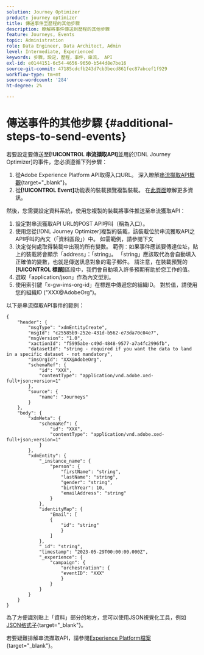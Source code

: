 ```yaml
---
solution: Journey Optimizer
product: journey optimizer
title: 傳送事件至歷程的其他步驟
description: 瞭解將事件傳送到歷程的其他步驟
feature: Journeys, Events
topic: Administration
role: Data Engineer, Data Architect, Admin
level: Intermediate, Experienced
keywords: 步驟，設定，歷程，事件，串流， API
exl-id: e0144151-6c54-4656-9650-b544d8e7be16
source-git-commit: 47185cdcfb243d7cb3becd861fec87abcef1f929
workflow-type: tm+mt
source-wordcount: '284'
ht-degree: 2%

---
```


# 傳送事件的其他步驟 {#additional-steps-to-send-events}

若要設定要傳送至&#x200B;**[!UICONTROL 串流擷取API]**&#x200B;並用於[!DNL Journey Optimizer]的事件，您必須遵循下列步驟：

1. 從Adobe Experience Platform API取得入口URL。 深入瞭解[串流擷取API概觀](https://experienceleague.adobe.com/docs/experience-platform/ingestion/streaming/overview.html?lang=zh-Hant){target="_blank"}。
1. 從&#x200B;**[!UICONTROL Event]**&#x200B;功能表的裝載預覽複製裝載。 在[此頁面](../event/about-creating.md#define-the-payload-fields)瞭解更多資訊。

然後，您需要設定資料系統，使用您複製的裝載將事件推送至串流獲取API：

1. 設定對串流獲取API URL的POST API呼叫（稱為入口）。
1. 使用您從[!DNL Journey Optimizer]複製的裝載，該裝載位於串流獲取API之API呼叫的內文（「資料區段」）中。 如需範例，請參閱下文
1. 決定從何處取得裝載中出現的所有變數。 範例：如果事件應該要傳達位址，貼上的裝載將會顯示「address」：「string」。 「string」應該取代為會自動填入正確值的變數，也就是傳送訊息對象的電子郵件。 請注意，在裝載預覽的&#x200B;**[!UICONTROL 標題]**&#x200B;區段中，我們會自動填入許多預期有助於您工作的值。
1. 選取「application/json」作為內文型別。
1. 使用索引鍵「x-gw-ims-org-id」在標題中傳遞您的組織ID。 對於值，請使用您的組織ID (&quot;XXX@AdobeOrg&quot;)。

以下是串流擷取API事件的範例：

```
{
    "header": {
        "msgType": "xdmEntityCreate",
        "msgId": "c25585b9-252e-431d-b562-e73da70c04e7",
        "msgVersion": "1.0",
        "xactionId": "f5995abe-c49d-4848-9577-a7a4fc2996fb",
        "datasetId": "string - required if you want the data to land in a specific dataset - not mandatory",
        "imsOrgId": "XXX@AdobeOrg",
        "schemaRef": {
            "id": "XXX",
            "contentType": "application/vnd.adobe.xed-full+json;version=1"
        },
        "source": {
            "name": "Journeys"
        }
    },
    "body": {
        "xdmMeta": {
            "schemaRef": {
                "id": "XXX",
                "contentType": "application/vnd.adobe.xed-full+json;version=1"
            }
        },
        "xdmEntity": {
            "_instance_name": {
                "person": {
                    "firstName": "string",
                    "lastName": "string",
                    "gender": "string",
                    "birthYear": 10,
                    "emailAddress": "string"
                }
            },
            "identityMap": {
                "Email": [
                {
                    "id": "string"
                    }
                ]
            },
            "_id": "string",
            "timestamp": "2023-05-29T00:00:00.000Z",
            "_experience": {
                "campaign": {
                    "orchestration": {
                    "eventID": "XXX"
                    }
                }
            }
        }
    }
}
```

為了方便識別貼上「資料」部分的地方，您可以使用JSON視覺化工具，例如[JSON格式子](https://jsonformatter.curiousconcept.com){target="_blank"}。

若要疑難排解串流擷取API，請參閱[Experience Platform檔案](https://experienceleague.adobe.com/docs/experience-platform/ingestion/streaming/troubleshooting.html?lang=zh-Hant){target="_blank"}。
